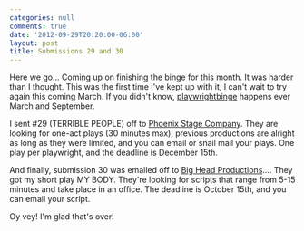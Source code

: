 ```yaml
---
categories: null
comments: true
date: '2012-09-29T20:20:00-06:00'
layout: post
title: Submissions 29 and 30
---
```


Here we go... Coming up on finishing the binge for this month. It was harder than I thought. This was the first time I've kept up with it, I can't wait to try again this coming March. If you didn't know, [playwrightbinge](http://groups.yahoo.com/group/playwrightbinge/) happens ever March and September.

I sent #29 (TERRIBLE PEOPLE) off to [Phoenix Stage Company](http://phoenixstagecompany.org/Home.html). They are looking for one-act plays (30 minutes max), previous productions are alright as long as they were limited, and you can email or snail mail your plays. One play per playwright, and the deadline is December 15th.

And finally, submission 30 was emailed off to [Big Head Productions](http://obsidianartspace.org/short-play-submissions.html).... They got my short play MY BODY. They're looking for scripts that range from 5-15 minutes and take place in an office. The deadline is October 15th, and you can email your script.

Oy vey! I'm glad that's over!